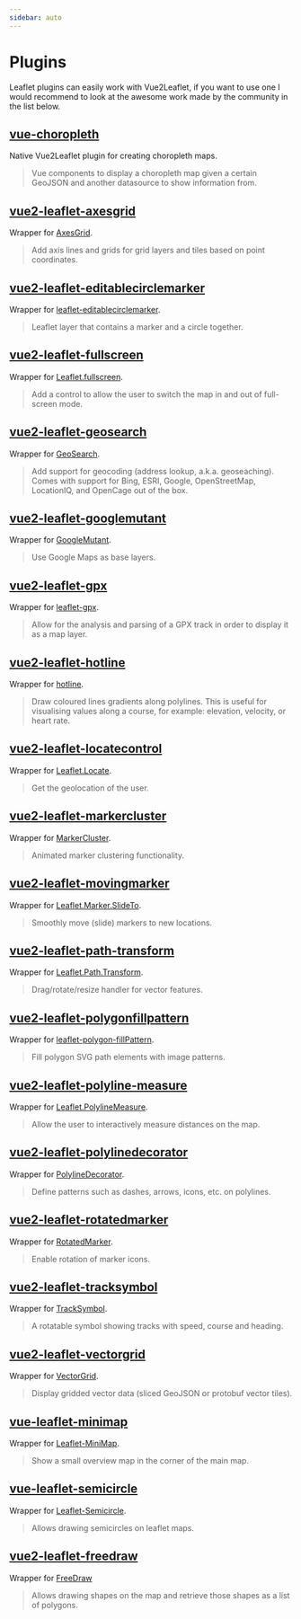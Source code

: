 ```yaml
---
sidebar: auto
---
```


# Plugins

Leaflet plugins can easily work with Vue2Leaflet, if you want to use one I would recommend to look at the awesome work made by the community in the list below.

## [vue-choropleth](https://github.com/voluntadpear/vue-choropleth)

Native Vue2Leaflet plugin for creating choropleth maps.

> Vue components to display a choropleth map given a certain GeoJSON and another datasource to show information from.

## [vue2-leaflet-axesgrid](https://github.com/mudin/vue2-leaflet-axesgrid)

Wrapper for [AxesGrid](https://github.com/mudin/Leaflet.AxesGrid).

> Add axis lines and grids for grid layers and tiles based on point coordinates.

## [vue2-leaflet-editablecirclemarker](https://github.com/cualbondi/vue2-leaflet-editablecirclemarker)

Wrapper for [leaflet-editablecirclemarker](https://github.com/cualbondi/leaflet-editablecirclemarker).

> Leaflet layer that contains a marker and a circle together.

## [vue2-leaflet-fullscreen](https://github.com/mikeu/vue2-leaflet-fullscreen)

Wrapper for [Leaflet.fullscreen](https://github.com/Leaflet/Leaflet.fullscreen).

> Add a control to allow the user to switch the map in and out of full-screen mode.

## [vue2-leaflet-geosearch](https://github.com/fega/vue2-leaflet-geosearch)

Wrapper for [GeoSearch](https://github.com/smeijer/leaflet-geosearch).

> Add support for geocoding (address lookup, a.k.a. geoseaching). Comes with support for Bing, ESRI, Google, OpenStreetMap, LocationIQ, and OpenCage out of the box.

## [vue2-leaflet-googlemutant](https://github.com/jperelli/vue2-leaflet-googlemutant)

Wrapper for [GoogleMutant](https://gitlab.com/IvanSanchez/Leaflet.GridLayer.GoogleMutant).

> Use Google Maps as base layers.

## [vue2-leaflet-gpx](https://github.com/tdcook/vue2-leaflet-gpx)

Wrapper for [leaflet-gpx](https://github.com/mpetazzoni/leaflet-gpx).

> Allow for the analysis and parsing of a GPX track in order to display it as a map layer.

## [vue2-leaflet-hotline](https://github.com/ikmolbo/vue2-leaflet-hotline)

Wrapper for [hotline](https://github.com/iosphere/Leaflet.hotline).

> Draw coloured lines gradients along polylines. This is useful for visualising values along a course, for example: elevation, velocity, or heart rate.

## [vue2-leaflet-locatecontrol](https://github.com/vUdav/vue2-leaflet-locatecontrol)

Wrapper for [Leaflet.Locate](https://github.com/domoritz/leaflet-locatecontrol).

> Get the geolocation of the user.

## [vue2-leaflet-markercluster](https://github.com/jperelli/vue2-leaflet-markercluster)

Wrapper for [MarkerCluster](https://github.com/Leaflet/Leaflet.markercluster).

> Animated marker clustering functionality.

## [vue2-leaflet-movingmarker](https://github.com/LouisMazel/vue2-leaflet-movingmarker)

Wrapper for [Leaflet.Marker.SlideTo](https://gitlab.com/IvanSanchez/Leaflet.Marker.SlideTo).

> Smoothly move (slide) markers to new locations.

## [vue2-leaflet-path-transform](https://github.com/imudin/vue2-leaflet-path-transform)

Wrapper for [Leaflet.Path.Transform](https://github.com/w8r/Leaflet.Path.Transform).

> Drag/rotate/resize handler for vector features.

## [vue2-leaflet-polygonfillpattern](https://github.com/guillaumejounel/vue2-leaflet-polygonfillpattern)

Wrapper for [leaflet-polygon-fillPattern](https://github.com/lwsu/leaflet-polygon-fillPattern).

> Fill polygon SVG path elements with image patterns.

## [vue2-leaflet-polyline-measure](https://github.com/mikeu/vue2-leaflet-polyline-measure)

Wrapper for [Leaflet.PolylineMeasure](https://github.com/ppete2/Leaflet.PolylineMeasure).

> Allow the user to interactively measure distances on the map.

## [vue2-leaflet-polylinedecorator](https://github.com/jperelli/vue2-leaflet-polylinedecorator)

Wrapper for [PolylineDecorator](https://github.com/bbecquet/Leaflet.PolylineDecorator).

> Define patterns such as dashes, arrows, icons, etc. on polylines.

## [vue2-leaflet-rotatedmarker](https://github.com/imudin/vue2-leaflet-rotatedmarker)

Wrapper for [RotatedMarker](https://github.com/bbecquet/Leaflet.RotatedMarker).

> Enable rotation of marker icons.

## [vue2-leaflet-tracksymbol](https://github.com/ais-one/vue2-leaflet-tracksymbol)

Wrapper for [TrackSymbol](https://github.com/lethexa/leaflet-tracksymbol).

> A rotatable symbol showing tracks with speed, course and heading.

## [vue2-leaflet-vectorgrid](https://github.com/tesselo/vue2-leaflet-vectorgrid)

Wrapper for [VectorGrid](https://github.com/Leaflet/Leaflet.VectorGrid).

> Display gridded vector data (sliced GeoJSON or protobuf vector tiles).

## [vue-leaflet-minimap](https://github.com/patrickcate/vue-leaflet-minimap)

Wrapper for [Leaflet-MiniMap](https://github.com/Norkart/Leaflet-MiniMap).

> Show a small overview map in the corner of the main map.

## [vue-leaflet-semicircle](https://github.com/OBrown92/vue2-leaflet-semicircle)

Wrapper for [Leaflet-Semicircle](https://github.com/jieter/Leaflet-semicircle).

> Allows drawing semicircles on leaflet maps.

## [vue2-leaflet-freedraw](https://github.com/Esurnir/vue2-leaflet-freedraw)

Wrapper for [FreeDraw](https://github.com/Wildhoney/Leaflet.FreeDraw)

> Allows drawing shapes on the map and retrieve those shapes as a list of polygons.
